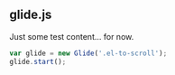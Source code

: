 ## glide.js

Just some test content... for now.


```javascript
var glide = new Glide('.el-to-scroll');
glide.start();
